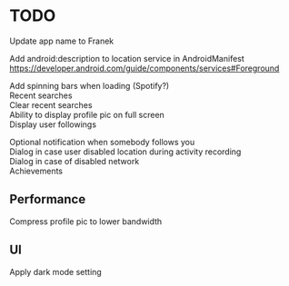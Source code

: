 # TODO

Update app name to Franek

Add android:description to location service in AndroidManifest  
https://developer.android.com/guide/components/services#Foreground

Add spinning bars when loading (Spotify?)  
Recent searches  
Clear recent searches  
Ability to display profile pic on full screen  
Display user followings

Optional notification when somebody follows you  
Dialog in case user disabled location during activity recording  
Dialog in case of disabled network  
Achievements

## Performance

Compress profile pic to lower bandwidth

## UI

Apply dark mode setting  
